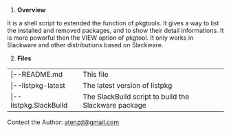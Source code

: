 1. **Overview**

 It is a shell script to extended the function of pkgtools. It gives
 a way to list the installed and removed packages, and to show their
 detail informations. It is more powerful then the VIEW option of 
 pkgtool.
 It only works in Slackware and other distributions based on 
 Slackware.
 

2. **Files**
<table class="table-condensed">
  <tr>
    <td>|--README.md</td>
    <td>This file</td>
  </tr>
  <tr>
    <td>|--listpkg-latest</td>	
    <td>The latest version of listpkg</td>
  </tr>
  <tr>
    <td>|--listpkg.SlackBuild</td>	
    <td>The SlackBuild script to build the Slackware package</td>
  </tr>
</table>

 Contect the Author: atenzd@gmail.com